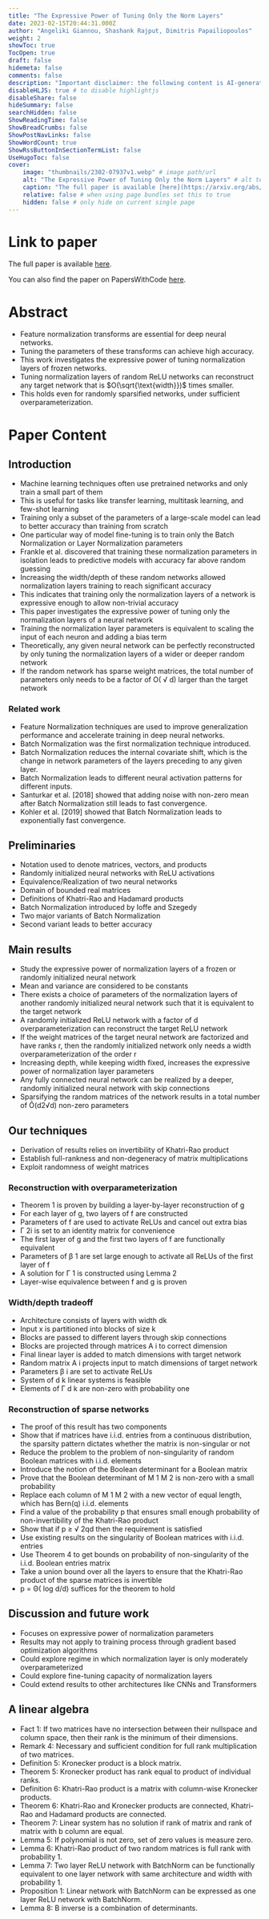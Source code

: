 ```yaml
---
title: "The Expressive Power of Tuning Only the Norm Layers"
date: 2023-02-15T20:44:31.000Z
author: "Angeliki Giannou, Shashank Rajput, Dimitris Papailiopoulos"
weight: 2
showToc: true
TocOpen: true
draft: false
hidemeta: false
comments: false
description: "Important disclaimer: the following content is AI-generated, please make sure to fact check the presented information by reading the full paper."
disableHLJS: true # to disable highlightjs
disableShare: false
hideSummary: false
searchHidden: false
ShowReadingTime: false
ShowBreadCrumbs: false
ShowPostNavLinks: false
ShowWordCount: true
ShowRssButtonInSectionTermList: false
UseHugoToc: false
cover:
    image: "thumbnails/2302-07937v1.webp" # image path/url
    alt: "The Expressive Power of Tuning Only the Norm Layers" # alt text
    caption: "The full paper is available [here](https://arxiv.org/abs/2302.07937)." # display caption under cover
    relative: false # when using page bundles set this to true
    hidden: false # only hide on current single page
---
```


# Link to paper
The full paper is available [here](https://arxiv.org/abs/2302.07937).

You can also find the paper on PapersWithCode [here](https://paperswithcode.com/paper/the-expressive-power-of-tuning-only-the-norm).

# Abstract
- Feature normalization transforms are essential for deep neural networks.
- Tuning the parameters of these transforms can achieve high accuracy.
- This work investigates the expressive power of tuning normalization layers of frozen networks.
- Tuning normalization layers of random ReLU networks can reconstruct any target network that is $O(\sqrt{\text{width}})$ times smaller.
- This holds even for randomly sparsified networks, under sufficient overparameterization.

# Paper Content

## Introduction
- Machine learning techniques often use pretrained networks and only train a small part of them
- This is useful for tasks like transfer learning, multitask learning, and few-shot learning
- Training only a subset of the parameters of a large-scale model can lead to better accuracy than training from scratch
- One particular way of model fine-tuning is to train only the Batch Normalization or Layer Normalization parameters
- Frankle et al. discovered that training these normalization parameters in isolation leads to predictive models with accuracy far above random guessing
- Increasing the width/depth of these random networks allowed normalization layers training to reach significant accuracy
- This indicates that training only the normalization layers of a network is expressive enough to allow non-trivial accuracy
- This paper investigates the expressive power of tuning only the normalization layers of a neural network
- Training the normalization layer parameters is equivalent to scaling the input of each neuron and adding a bias term
- Theoretically, any given neural network can be perfectly reconstructed by only tuning the normalization layers of a wider or deeper random network
- If the random network has sparse weight matrices, the total number of parameters only needs to be a factor of O( √ d) larger than the target network

### Related work
- Feature Normalization techniques are used to improve generalization performance and accelerate training in deep neural networks.
- Batch Normalization was the first normalization technique introduced.
- Batch Normalization reduces the internal covariate shift, which is the change in network parameters of the layers preceding to any given layer.
- Batch Normalization leads to different neural activation patterns for different inputs.
- Santurkar et al. [2018] showed that adding noise with non-zero mean after Batch Normalization still leads to fast convergence.
- Kohler et al. [2019] showed that Batch Normalization leads to exponentially fast convergence.

## Preliminaries
- Notation used to denote matrices, vectors, and products
- Randomly initialized neural networks with ReLU activations
- Equivalence/Realization of two neural networks
- Domain of bounded real matrices
- Definitions of Khatri-Rao and Hadamard products
- Batch Normalization introduced by Ioffe and Szegedy
- Two major variants of Batch Normalization
- Second variant leads to better accuracy

## Main results
- Study the expressive power of normalization layers of a frozen or randomly initialized neural network
- Mean and variance are considered to be constants
- There exists a choice of parameters of the normalization layers of another randomly initialized neural network such that it is equivalent to the target network
- A randomly initialized ReLU network with a factor of d overparameterization can reconstruct the target ReLU network
- If the weight matrices of the target neural network are factorized and have ranks r, then the randomly initialized network only needs a width overparameterization of the order r
- Increasing depth, while keeping width fixed, increases the expressive power of normalization layer parameters
- Any fully connected neural network can be realized by a deeper, randomly initialized neural network with skip connections
- Sparsifying the random matrices of the network results in a total number of Õ(d2√d) non-zero parameters

## Our techniques
- Derivation of results relies on invertibility of Khatri-Rao product
- Establish full-rankness and non-degeneracy of matrix multiplications
- Exploit randomness of weight matrices

### Reconstruction with overparameterization
- Theorem 1 is proven by building a layer-by-layer reconstruction of g
- For each layer of g, two layers of f are constructed
- Parameters of f are used to activate ReLUs and cancel out extra bias
- Γ 2i is set to an identity matrix for convenience
- The first layer of g and the first two layers of f are functionally equivalent
- Parameters of β 1 are set large enough to activate all ReLUs of the first layer of f
- A solution for Γ 1 is constructed using Lemma 2
- Layer-wise equivalence between f and g is proven

### Width/depth tradeoff
- Architecture consists of layers with width dk
- Input x is partitioned into blocks of size k
- Blocks are passed to different layers through skip connections
- Blocks are projected through matrices A i to correct dimension
- Final linear layer is added to match dimensions with target network
- Random matrix A i projects input to match dimensions of target network
- Parameters β i are set to activate ReLUs
- System of d k linear systems is feasible
- Elements of Γ d k are non-zero with probability one

### Reconstruction of sparse networks
- The proof of this result has two components
- Show that if matrices have i.i.d. entries from a continuous distribution, the sparsity pattern dictates whether the matrix is non-singular or not
- Reduce the problem to the problem of non-singularity of random Boolean matrices with i.i.d. elements
- Introduce the notion of the Boolean determinant for a Boolean matrix
- Prove that the Boolean determinant of M 1 M 2 is non-zero with a small probability
- Replace each column of M 1 M 2 with a new vector of equal length, which has Bern(q) i.i.d. elements
- Find a value of the probability p that ensures small enough probability of non-invertibility of the Khatri-Rao product
- Show that if p ≥ √ 2qd then the requirement is satisfied
- Use existing results on the singularity of Boolean matrices with i.i.d. entries
- Use Theorem 4 to get bounds on probability of non-singularity of the i.i.d. Boolean entries matrix
- Take a union bound over all the layers to ensure that the Khatri-Rao product of the sparse matrices is invertible
- p = Θ( log d/d) suffices for the theorem to hold

## Discussion and future work
- Focuses on expressive power of normalization parameters
- Results may not apply to training process through gradient based optimization algorithms
- Could explore regime in which normalization layer is only moderately overparameterized
- Could explore fine-tuning capacity of normalization layers
- Could extend results to other architectures like CNNs and Transformers

## A linear algebra
- Fact 1: If two matrices have no intersection between their nullspace and column space, then their rank is the minimum of their dimensions.
- Remark 4: Necessary and sufficient condition for full rank multiplication of two matrices.
- Definition 5: Kronecker product is a block matrix.
- Theorem 5: Kronecker product has rank equal to product of individual ranks.
- Definition 6: Khatri-Rao product is a matrix with column-wise Kronecker products.
- Theorem 6: Khatri-Rao and Kronecker products are connected, Khatri-Rao and Hadamard products are connected.
- Theorem 7: Linear system has no solution if rank of matrix and rank of matrix with b column are equal.
- Lemma 5: If polynomial is not zero, set of zero values is measure zero.
- Lemma 6: Khatri-Rao product of two random matrices is full rank with probability 1.
- Lemma 7: Two layer ReLU network with BatchNorm can be functionally equivalent to one layer network with same architecture and width with probability 1.
- Proposition 1: Linear network with BatchNorm can be expressed as one layer ReLU network with BatchNorm.
- Lemma 8: B inverse is a combination of determinants.
